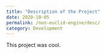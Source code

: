 ```yaml
---
title: "Description of the Project"
date: 2020-10-05
permalink: /non-euclid-engine/desc/
category: Development
---
```


This project was cool.